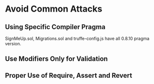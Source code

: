 # Avoid Common Attacks

## Using Specific Compiler Pragma
SignMeUp.sol, Migrations.sol and truffe-config.js have all 0.8.10 pragma version.

## Use Modifiers Only for Validation

## Proper Use of Require, Assert and Revert
